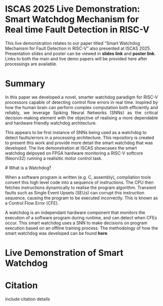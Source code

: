 # ISCAS 2025 Live Demonstration: Smart Watchdog Mechanism for Real time Fault Detection in RISC-V

This live demonstration relates to our paper titled “Smart Watchdog Mechanism for Fault Detection in RISC-V” also presented at ISCAS 2025. Presentation slides and poster can be viewed in **slides link** and **poster link**. Links to both the main and live demo papers will be provided here after processings are available. 

# Summary
<p align="justify">
In this paper we developed a novel, smarter watchdog paradigm for RISC-V processors capable of detecting control flow errors in real time. Inspired by how the human brain can perform complex computation both efficiently and reliably, we leverage Spiking Neural Networks (SNNs) as the critical decision-making element with the objective of realising a more dependable and hardware friendly watchdog architecture.

This appears to be first instance of SNNs being used as a watchdog to detect faults/errors in a processing architecture. This repository is created to present this work and provide more detail the smart watchdog that was developed. The live demonstration at ISCAS showcases the smart watchdog delpoyed on FPGA hardware monitoring a RISC-V softcore (Neorv32) running a realisitic motor control task.
</p>
# What is a Watchdog? 

When a software program is written (e.g. C, assembly), compliation tools convert this high level code into a sequence of instructions. The CPU then fetches instructions dynamically to realise the program algorithm. Transient faults such as Single Event Upsets (SEUs) can corrupt this instruction sequence, causing the program to be executed incorrectly. This is known as a Control Flow Error (CFE).

A watchdog is an independant hardware component that monitors the execution of a software program during runtime, and can detect when CFEs occur. This smart watchdog uses a SNN to make decisions on program execution based on an offline training process. The methodology of how the smart watchdog was developed can be found **here**.

# Live Demonstration of Smart Watchdog

# Citation

include citation details
